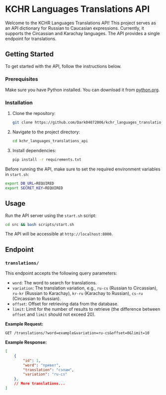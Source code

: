 # KCHR Languages Translations API

Welcome to the KCHR Languages Translations API! This project serves as an API dictionary for Russian to Caucasian expressions. Currently, it supports the Circassian and Karachay languages. The API provides a single endpoint for translations.

## Getting Started

To get started with the API, follow the instructions below.

### Prerequisites

Make sure you have Python installed. You can download it from [python.org](https://www.python.org/downloads/).

### Installation

1. Clone the repository:
   ```bash
   git clone https://github.com/Dark04072006/kchr_languages_translations_api.git
   ```

2. Navigate to the project directory:
   ```bash
   cd kchr_languages_translations_api
   ```

3. Install dependencies:
   ```bash
   pip install -r requirements.txt
   ```

Before running the API, make sure to set the required environment variables in `start.sh`:

```bash
export DB_URL=REQUIRED
export SECRET_KEY=REQUIRED
```

## Usage

Run the API server using the `start.sh` script:
```bash
cd src && bash scripts/start.sh
```

The API will be accessible at `http://localhost:8000`.

## Endpoint

### `translations/`

This endpoint accepts the following query parameters:

- `word`: The word to search for translations.
- `variation`: The translation variation, e.g., `ru-cs` (Russian to Circassian), `ru-kr` (Russian to Karachay), `kr-ru` (Karachay to Russian), `cs-ru` (Circassian to Russian).
- `offset`: Offset for retrieving data from the database.
- `limit`: Limit for the number of results to retrieve (the difference between `offset` and `limit` should not exceed 20).

**Example Request:**
```http
GET /translations/?word=example&variation=ru-cs&offset=0&limit=10
```

**Example Response:**
```json
[
    {
        "id": 1,
        "word": "привет",
        "translation": "сэлам",
        "variation": "ru-cs"
    },
    // More translations...
]
```